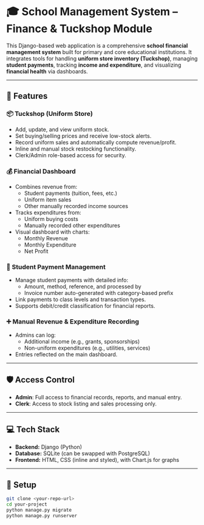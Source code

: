 # 🎓 School Management System – Finance & Tuckshop Module

This Django-based web application is a comprehensive **school financial management system** built for primary and core educational institutions. It integrates tools for handling **uniform store inventory (Tuckshop)**, managing **student payments**, tracking **income and expenditure**, and visualizing **financial health** via dashboards. 

---

## 🔑 Features

### 📦 Tuckshop (Uniform Store)
- Add, update, and view uniform stock.
- Set buying/selling prices and receive low-stock alerts.
- Record uniform sales and automatically compute revenue/profit.
- Inline and manual stock restocking functionality.
- Clerk/Admin role-based access for security.

### 💰 Financial Dashboard
- Combines revenue from:
  - Student payments (tuition, fees, etc.)
  - Uniform item sales
  - Other manually recorded income sources
- Tracks expenditures from:
  - Uniform buying costs
  - Manually recorded other expenditures
- Visual dashboard with charts:
  - Monthly Revenue
  - Monthly Expenditure
  - Net Profit

### 🧾 Student Payment Management
- Manage student payments with detailed info:
  - Amount, method, reference, and processed by
  - Invoice number auto-generated with category-based prefix
- Link payments to class levels and transaction types.
- Supports debit/credit classification for financial reports.

### ➕ Manual Revenue & Expenditure Recording
- Admins can log:
  - Additional income (e.g., grants, sponsorships)
  - Non-uniform expenditures (e.g., utilities, services)
- Entries reflected on the main dashboard.

---

## 🛡️ Access Control
- **Admin**: Full access to financial records, reports, and manual entry.
- **Clerk**: Access to stock listing and sales processing only.

---

## 💻 Tech Stack
- **Backend:** Django (Python)
- **Database:** SQLite (can be swapped with PostgreSQL)
- **Frontend:** HTML, CSS (inline and styled), with Chart.js for graphs

---

## 🚀 Setup
```bash
git clone <your-repo-url>
cd your-project
python manage.py migrate
python manage.py runserver
